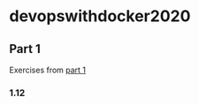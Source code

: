 # devopswithdocker2020



## Part 1

Exercises from [part 1](https://devopswithdocker.com/part1/)


### 1.12


